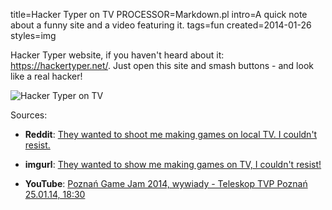 title=Hacker Typer on TV
PROCESSOR=Markdown.pl
intro=A quick note about a funny site and a video featuring it.
tags=fun
created=2014-01-26
styles=img

Hacker Typer website, if you haven't heard about it: <https://hackertyper.net/>.
Just open this site and smash buttons - and look like a real hacker!

![Hacker Typer on TV](https://i.imgur.com/lz7hOlC.gif)

Sources:

* **Reddit**: [They wanted to shoot me making games on local TV. I couldn't resist.](https://old.reddit.com/r/gifs/comments/1w862f/they_wanted_to_shoot_me_making_games_on_local_tv/)

* **imgurl**: [They wanted to show me making games on TV, I couldn't resist!](https://imgur.com/lz7hOlC)

* **YouTube**: [Poznań Game Jam 2014, wywiady - Teleskop TVP Poznań 25.01.14, 18:30](https://youtu.be/xnDwChRYB6Q?t=118)
